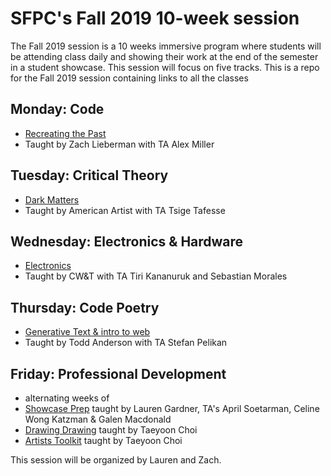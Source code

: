 # SFPC's Fall 2019 10-week session

The Fall 2019 session is a 10 weeks immersive program where students will be attending class daily and showing their work at the end of the semester in a student showcase. This session will focus on five tracks. This is a repo for the Fall 2019 session containing links to all the classes

## Monday: Code 
* [Recreating the Past](https://github.com/ofZach/RTP_SFPC_FALL19) 
* Taught by Zach Lieberman with TA Alex Miller

## Tuesday: Critical Theory
* [Dark Matters](https://github.com/0ld-h3ad/DarkMatters-Fall2019) 
* Taught by American Artist with TA Tsige Tafesse

## Wednesday: Electronics & Hardware 
* [Electronics](https://docs.google.com/document/d/17PRhclGgFbqxA5pby3-XkEjNNuzww78ieZB8ZJYI38g/edit) 
* Taught by CW&T with TA Tiri Kananuruk and Sebastian Morales 

## Thursday: Code Poetry 
* [Generative Text & intro to web](https://github.com/toddwords/SFPC-Code-Poetry-F19) 
* Taught by Todd Anderson with TA Stefan Pelikan

## Friday: Professional Development 
* alternating weeks of
* [Showcase Prep](https://github.com/poohlaga/Showcase-Class---SFPC-Fall-2018) taught by Lauren Gardner, TA's April Soetarman, Celine Wong Katzman & Galen Macdonald
* [Drawing Drawing](https://github.com/tchoi8/drawingdrawing) taught by Taeyoon Choi 
* [Artists Toolkit](https://github.com/tchoi8/ArtistsToolkit) taught by Taeyoon Choi 

This session will be organized by Lauren and Zach.
